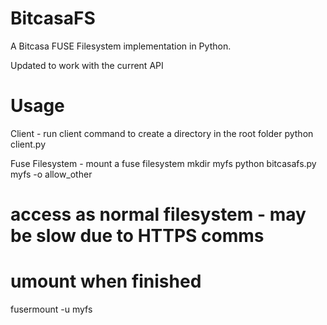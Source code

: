 BitcasaFS
=========

A Bitcasa FUSE Filesystem implementation in Python.

Updated to work with the current API

Usage
=====

Client - run client command to create a directory in the root folder
python client.py

Fuse Filesystem - mount a fuse filesystem
mkdir myfs
python bitcasafs.py myfs -o allow_other
# access as normal filesystem - may be slow due to HTTPS comms
# umount when finished
fusermount -u myfs
